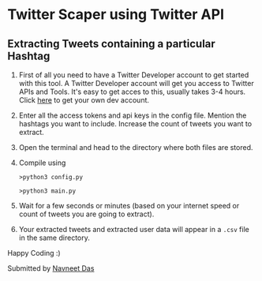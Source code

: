 # Twitter Scaper using Twitter API 
## Extracting Tweets containing a particular Hashtag

1) First of all you need to have a Twitter Developer account to get started with this tool. A Twitter Developer account will get you access to Twitter APIs and Tools. It's easy to get acces to this, usually takes 3-4 hours. Click [here](https://developer.twitter.com/en/apply-for-access) to get your own dev account.
2) Enter all the access tokens and api keys in the config file. Mention the hashtags you want to include. Increase the count of tweets you want to extract.
3) Open the terminal and head to the directory where both files are stored.
4) Compile using 
  
    `>python3 config.py`
    
    `>python3 main.py`

5) Wait for a few seconds or minutes (based on your internet speed or count of tweets you are going to extract).
6) Your extracted tweets and extracted user data will appear in a `.csv` file in the same directory.

Happy Coding :)

Submitted by [Navneet Das](https://github.com/MIDAS1901/GL2048)
